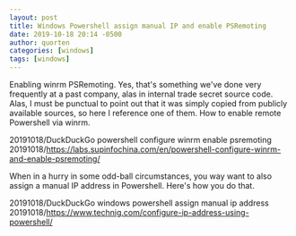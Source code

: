 ```yaml
---
layout: post
title: Windows Powershell assign manual IP and enable PSRemoting
date: 2019-10-18 20:14 -0500
author: quorten
categories: [windows]
tags: [windows]
---
```


Enabling winrm PSRemoting.  Yes, that's something we've done very
frequently at a past company, alas in internal trade secret source
code.  Alas, I must be punctual to point out that it was simply copied
from publicly available sources, so here I reference one of them.  How
to enable remote Powershell via winrm.

20191018/DuckDuckGo powershell configure winrm enable psremoting  
20191018/https://labs.supinfochina.com/en/powershell-configure-winrm-and-enable-psremoting/

When in a hurry in some odd-ball circumstances, you way want to also
assign a manual IP address in Powershell.  Here's how you do that.

20191018/DuckDuckGo windows powershell assign manual ip address  
20191018/https://www.technig.com/configure-ip-address-using-powershell/
